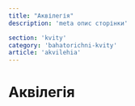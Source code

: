 ```yaml
---
title: "Аквілегія"
description: 'meta опис сторінки'

section: 'kvity'
category: 'bahatorichni-kvity'
article: 'akvilehia'
---
```


# Аквілегія